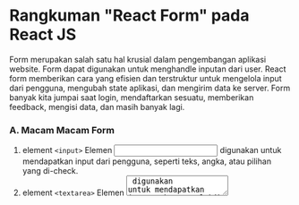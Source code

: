 # Rangkuman "React Form" pada React JS
Form merupakan salah satu hal krusial dalam pengembangan aplikasi website. Form dapat digunakan untuk menghandle inputan dari user. React form memberikan cara yang efisien dan terstruktur untuk mengelola input dari pengguna, mengubah state aplikasi, dan mengirim data ke server. Form banyak kita jumpai saat login, mendaftarkan sesuatu, memberikan feedback, mengisi data, dan masih banyak lagi.
 
### A. Macam Macam Form
1. element `<input>`
Elemen <input> digunakan untuk mendapatkan input dari pengguna, seperti teks, angka, atau pilihan yang di-check.
2. element `<textarea>`
Elemen <textarea> digunakan untuk mendapatkan input teks yang lebih panjang dari pengguna.
3. element `<select>`
Elemen <select> digunakan untuk membuat dropdown list, di mana pengguna dapat memilih satu opsi atau lebih.
4. element `<input type="radio">`
Elemen <input> dengan type="radio" digunakan untuk membuat tombol radio, di mana pengguna hanya dapat memilih satu dari beberapa opsi.
5. element `<input type="checkbox">`
Elemen <input> dengan type="checkbox" digunakan untuk membuat kotak centang, di mana pengguna dapat memilih satu atau lebih opsi.
6. element `<input type="file">`
Elemen <input> dengan type="file" digunakan untuk mendapatkan file dari pengguna.
7. element `<input type="date"`
Elemen <input> dengan type="date" digunakan untuk mendapatkan input tanggal dari pengguna.
8. element `<input type="time">`
Elemen <input> dengan type="time" digunakan untuk mendapatkan input waktu dari pengguna.
9. dan masih banyak element lainnya seperti : button, color, email, hidden, image, month, number, password, range, search, submit, url, dsb.

### B. Controlled Component
- Kita dapat menggabungkan cara menyimpan dan memperbarui state di HTML dan React dengan menggunakan state pada React. Kemudian komponen react yang me-render sebuah form juga mengontrol apa yang terjadi dalam form tersebut pada masukkan pengguna selanjutnya.
- Sebuah element masukan form yang nilainya dikontrol oleh React melalui cara seperti ini disebut sebagai "controlled component"
- Controlled component dalam React form adalah konsep di mana nilai dari elemen form seperti `<input>`, `<textarea>`, atau `<select>` dikendalikan sepenuhnya oleh state React. Artinya, nilai input dari form tidak tersimpan di dalam DOM, tetapi disimpan dalam state React, dan perubahan nilai form dipantulkan langsung ke dalam state, sehingga setiap perubahan nilai akan memicu re-rendering komponen.

##### Karakteristik Controlled Component :
1. State Memegang Nilai Form: Nilai dari elemen form (seperti input teks, checkbox, dll) disimpan dalam state komponen React.
2. Perubahan Nilai Dipantulkan ke State: Saat pengguna memasukkan atau mengubah nilai pada elemen form, perubahan tersebut langsung memperbarui state React dengan setState atau hook set state seperti useState.
3. Nilai Form diatur dengan Properti Value: Nilai-nilai dari elemen form diatur menggunakan properti value dari elemen tersebut, yang diambil dari state.
4. Menangani Perubahan dengan Fungsi Handler: Saat ada perubahan pada elemen form, React memanggil fungsi handler yang dihubungkan ke event onChange, di mana kita meng-update state dengan nilai terbaru.

### C. Uncontrolled Component
Uncontrolled component adalah alternatif lain dari controlled component, dimana data form akan ditangani oleh DOM-nya sendiri. Untuk menulis uncontrolled component, alih-alih menulis event handler untuk setiap pembaruan state, kita bisa menggunakan ref untuk mendapatkan nilai form dari DOM.

Karena hal ini, terkadang lebih mudah untuk mengintegrasikan kode React dan non-React jika menggunakan uncontrolled component. Ini berarti lebih sedikit kode jika kita menginginkan solusi cepat walau tak rapi. Selain itu pada umumnya kita harus menggunakan controlled component.

##### Penjelasan Detail:

###### __1. Attribut default Value__
Pada lifecycle rendering React, atribut value pada elemen form akan menimpa nilai pada DOM. Dengan uncontrolled component, sering kali kita ingin React dapat menentukan nilai awal tetapi pembaruan berikutnya dilakukan secara uncontrolled. Untuk menangani kasus ini, kita bisa menggunakan atribut defaultValue alih-alih menggunakan value.

###### __2. Tag File Input__
Pada HTML, sebuah <input type="file"> memungkinkan pengguna untuk memilih satu atau beberapa flle dari media penyimpanan mereka untuk diunggah ke server atau dimanipulasi dengan JavaScript lewat File API.

Dalam React, sebuah <input type="file" /> merupakan uncontrolled component karena nilainya hanya bisa disetel oleh pengguna, bukan oleh kode program.

### D. Basic Validation
Pada dasarnya, ada 3 alasan mengapa validasi form diperlukan:
1. Mencari input data yang benar dan sesuai format. Sebuah web/aplikasi tidak dapat berjalan dengan benar, jika data yang diolah tidak sesuai dengan kebutuhan aplikasi
2. Melindungi akun pengguna. Misalnya, membuat pengguna untuk memasukkan data password yang aman
3. Melindungi sistem/aplikasi. Validasi form yang kuat dapat meminimalisir perilaku pengguna yang ingin meretas sistem/aplikasi

### E. Tipe Validasi Data Formulir
##### 1. Client-side validation
Validasi yang dilakukan pada sisi klien (browser). Validasi ini dilakukan agar data input sesuai dengan kebutuhan form, sebelum data form dikirimkan ke server.

Kelebihan validasi sisi klien ialah user-friendly, karena jika terjadi kesalahan pengguna akan langsung diberitahu. Pengguna tidak harus menunggu respon dari server untuk mengetahui hasil validasi.

##### Validasi sisi klien, terbagi atas dua bagian
1. Built-in form validation, yaitu menggunakan fitur validasi langsung dari HTML5. Biasanya, validasi ini tidak membutuhkan Javascript dan memiliki performa yang lebih baik. Tapi tidak dapat dikostumisasi. Kadang pesan errornya cukup 'kaku". Contohnya: required, minlength, maxlength, min, max, type dan patten
2. Menggunakan Javascript. Ini membuat validasi form dapat dikostumisasi. Tetapi kita perlu membuatnya sendiri.

##### 2. Server-side validation
Validasi yang dilakukan pada sisi server. Sisi server bertugas untuk menvalidasi data kembali, sebelum disimpan di database. Jika ditemukan kesalahan, maka response akan dikirim kembali ke client berupa koreksi atas kesalahan yang dibuat oleh pengguna.

Berbeda dengan validasi sisi klien, validasi ini tidak user-friendly. Karena, koreksi kesalahan akan dikirimkan, setelah form di-submit.

### F. Built in Form Validation
1. required: Membuat input wajib diisi sebelum submit.
2. pattern: Menentukan pola regex yang harus diikuti untuk nilai input.
3. minLength, maxLength: Menentukan panjang minimum atau maksimum untuk nilai input.

### G. Menggunakan Javascript
__Bisa kapan saja melakukan validasi?__
- Ketika ada perubahan di form. Ketika ada perubahan, akan mentrigger event onChange. Kkup real-time berdasarkan perubahan data, namun fungsi akaelebihannya validasi akan cun terus dipanggil selama ada perubahan. Bisa dikombinasikan dengan disable button.

- Ketika menekan tombol submit. Ketika menekan tombol submit, akan mentrigger event onSubmit. Kelebihannya validasi cukup sekali, namun tidak akan real-time memvalidasi form.